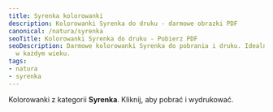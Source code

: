 ```yaml
---
title: Syrenka kolorowanki
description: Kolorowanki Syrenka do druku - darmowe obrazki PDF
canonical: /natura/syrenka
seoTitle: Kolorowanki Syrenka do druku - Pobierz PDF
seoDescription: Darmowe kolorowanki Syrenka do pobrania i druku. Idealne dla dzieci
  w każdym wieku.
tags:
- natura
- syrenka
---
```


Kolorowanki z kategorii **Syrenka**. Kliknij, aby pobrać i wydrukować.
